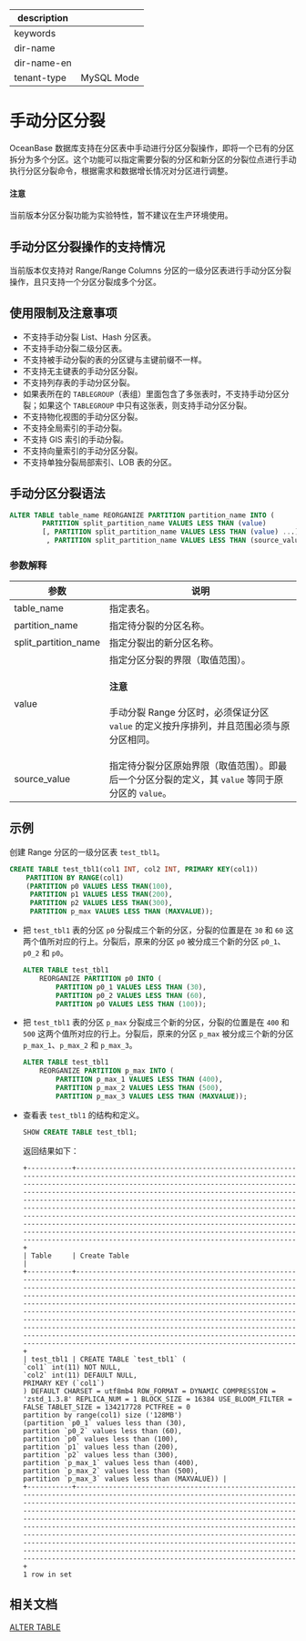 |description||
|---|---|
|keywords||
|dir-name||
|dir-name-en||
|tenant-type|MySQL Mode|

# 手动分区分裂

OceanBase 数据库支持在分区表中手动进行分区分裂操作，即将一个已有的分区拆分为多个分区。这个功能可以指定需要分裂的分区和新分区的分裂位点进行手动执行分区分裂命令，根据需求和数据增长情况对分区进行调整。

<main id="notice" type='notice'>
  <h4>注意</h4>
  <p>当前版本分区分裂功能为实验特性，暂不建议在生产环境使用。</p>
</main>

## 手动分区分裂操作的支持情况

当前版本仅支持对 Range/Range Columns 分区的一级分区表进行手动分区分裂操作，且只支持一个分区分裂成多个分区。

## 使用限制及注意事项

* 不支持手动分裂 List、Hash 分区表。
* 不支持手动分裂二级分区表。
* 不支持被手动分裂的表的分区键与主键前缀不一样。
* 不支持无主键表的手动分区分裂。
* 不支持列存表的手动分区分裂。
* 如果表所在的 `TABLEGROUP`（表组）里面包含了多张表时，不支持手动分区分裂；如果这个 `TABLEGROUP` 中只有这张表，则支持手动分区分裂。
* 不支持物化视图的手动分区分裂。
* 不支持全局索引的手动分裂。
* 不支持 GIS 索引的手动分裂。
* 不支持向量索引的手动分区分裂。
* 不支持单独分裂局部索引、LOB 表的分区。

## 手动分区分裂语法

```sql
ALTER TABLE table_name REORGANIZE PARTITION partition_name INTO (
        PARTITION split_partition_name VALUES LESS THAN (value)
        [, PARTITION split_partition_name VALUES LESS THAN (value) ...]
         , PARTITION split_partition_name VALUES LESS THAN (source_value));
```

### 参数解释

|       **参数**       | **说明** |
|----------------------|----------|
| table_name           | 指定表名。|
| partition_name       | 指定待分裂的分区名称。|
| split_partition_name | 指定分裂出的新分区名称。|
| value                | 指定分区分裂的界限（取值范围）。<main id="notice" type='notice'><h4>注意</h4><p>手动分裂 Range 分区时，必须保证分区 <code>value</code> 的定义按升序排列，并且范围必须与原分区相同。</p></main>|
| source_value         | 指定待分裂分区原始界限（取值范围）。即最后一个分区分裂的定义，其 `value` 等同于原分区的 `value`。|

## 示例

创建 Range 分区的一级分区表 `test_tbl1`。

```sql
CREATE TABLE test_tbl1(col1 INT, col2 INT, PRIMARY KEY(col1))
    PARTITION BY RANGE(col1)
    (PARTITION p0 VALUES LESS THAN(100),
     PARTITION p1 VALUES LESS THAN(200),
     PARTITION p2 VALUES LESS THAN(300),
     PARTITION p_max VALUES LESS THAN (MAXVALUE));
```

* 把 `test_tbl1` 表的分区 `p0` 分裂成三个新的分区，分裂的位置是在 `30` 和 `60` 这两个值所对应的行上。分裂后，原来的分区 `p0` 被分成三个新的分区 `p0_1`、`p0_2` 和 `p0`。

    ```sql
    ALTER TABLE test_tbl1
        REORGANIZE PARTITION p0 INTO (
            PARTITION p0_1 VALUES LESS THAN (30),
            PARTITION p0_2 VALUES LESS THAN (60),
            PARTITION p0 VALUES LESS THAN (100));
    ```

* 把 `test_tbl1` 表的分区 `p_max` 分裂成三个新的分区，分裂的位置是在 `400` 和 `500` 这两个值所对应的行上。分裂后，原来的分区 `p_max` 被分成三个新的分区 `p_max_1`、`p_max_2` 和 `p_max_3`。

    ```sql
    ALTER TABLE test_tbl1
        REORGANIZE PARTITION p_max INTO (
            PARTITION p_max_1 VALUES LESS THAN (400),
            PARTITION p_max_2 VALUES LESS THAN (500),
            PARTITION p_max_3 VALUES LESS THAN (MAXVALUE));
    ```

* 查看表 `test_tbl1` 的结构和定义。

    ```sql
    SHOW CREATE TABLE test_tbl1;
    ```

    返回结果如下：

    ```shell
    +-----------+---------------------------------------------------------------------------------------------------------------------------------------------------------------------------------------------------------------------------------------------------------------------------------------------------------------------------------------------------------------------------------------------------------------------------------------------------------------------------------------------------------------------------------------------------------------------------------------------------------------------------------------------------------------------------------+
    | Table     | Create Table                                                                                                                                                                                                                                                                                                                                                                                                                                                                                                                                                                                                                                                                    |
    +-----------+---------------------------------------------------------------------------------------------------------------------------------------------------------------------------------------------------------------------------------------------------------------------------------------------------------------------------------------------------------------------------------------------------------------------------------------------------------------------------------------------------------------------------------------------------------------------------------------------------------------------------------------------------------------------------------+
    | test_tbl1 | CREATE TABLE `test_tbl1` (
    `col1` int(11) NOT NULL,
    `col2` int(11) DEFAULT NULL,
    PRIMARY KEY (`col1`)
    ) DEFAULT CHARSET = utf8mb4 ROW_FORMAT = DYNAMIC COMPRESSION = 'zstd_1.3.8' REPLICA_NUM = 1 BLOCK_SIZE = 16384 USE_BLOOM_FILTER = FALSE TABLET_SIZE = 134217728 PCTFREE = 0
    partition by range(col1) size ('128MB')
    (partition `p0_1` values less than (30),
    partition `p0_2` values less than (60),
    partition `p0` values less than (100),
    partition `p1` values less than (200),
    partition `p2` values less than (300),
    partition `p_max_1` values less than (400),
    partition `p_max_2` values less than (500),
    partition `p_max_3` values less than (MAXVALUE)) |
    +-----------+---------------------------------------------------------------------------------------------------------------------------------------------------------------------------------------------------------------------------------------------------------------------------------------------------------------------------------------------------------------------------------------------------------------------------------------------------------------------------------------------------------------------------------------------------------------------------------------------------------------------------------------------------------------------------------+
    1 row in set
    ```

## 相关文档

[ALTER TABLE](../../../../500.sql-reference/100.sql-syntax/200.common-tenant-of-mysql-mode/600.sql-statement-of-mysql-mode/1600.alter-table-of-mysql-mode.md)
